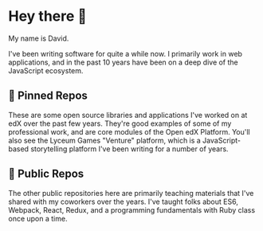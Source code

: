# Hey there 👋

My name is David.

I've been writing software for quite a while now.  I primarily work in web applications, and in the past 10 years have been on a deep dive of the JavaScript ecosystem.  

## 📌 Pinned Repos

These are some open source libraries and applications I've worked on at edX over the past few years.  They're good examples of some of my professional work, and are core modules of the Open edX Platform.  You'll also see the Lyceum Games "Venture" platform, which is a JavaScript-based storytelling platform I've been writing for a number of years.

## 📖 Public Repos

The other public repositories here are primarily teaching materials that I've shared with my coworkers over the years.  I've taught folks about ES6, Webpack, React, Redux, and a programming fundamentals with Ruby class once upon a time.

<!--
**davidjoy/davidjoy** is a ✨ _special_ ✨ repository because its `README.md` (this file) appears on your GitHub profile.

Here are some ideas to get you started:

- 🔭 I’m currently working on ...
- 🌱 I’m currently learning ...
- 👯 I’m looking to collaborate on ...
- 🤔 I’m looking for help with ...
- 💬 Ask me about ...
- 📫 How to reach me: ...
- 😄 Pronouns: ...
- ⚡ Fun fact: ...
-->
